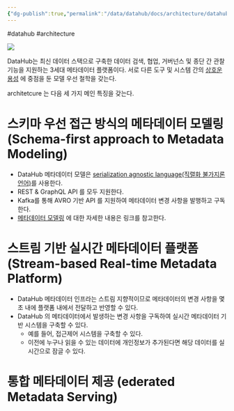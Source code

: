 ```yaml
---
{"dg-publish":true,"permalink":"/data/datahub/docs/architecture/datahub-architecture-overview/","noteIcon":"","created":"2024-06-30T00:39:32.595+09:00"}
---
```


#datahub #architecture


![](https://datahubproject.io/assets/images/datahub-architecture-30b34a888241e0780c72b7f618137fe4.png)

DataHub는 최신 데이터 스택으로 구축한 데이터 검색, 협업, 거버넌스 및 종단 간 관찰 기능을 지원하는 3세대 메타데이터 플랫폼이다. 서로 다른 도구 및 시스템 간의 [상호운용성](https://ko.wikipedia.org/wiki/상호운용성) 에 중점을 둔 모델 우선 철학을 갖는다.

architetcure 는 다음 세 가지 메인 특징을 갖는다.

# 스키마 우선 접근 방식의 메타데이터 모델링 (Schema-first approach to Metadata Modeling)

- DataHub 메타데이터 모델은 [serialization agnostic language(직렬화 불가지론 언어)](https://linkedin.github.io/rest.li/pdl_schema)를 사용한다.
- REST & GraphQL API 를 모두 지원한다.
- Kafka를 통해 AVRO 기반 API 를 지원하여 메타데이터 변경 사항을 발행하고 구독한다.
- [메타데이터 모델링](https://datahubproject.io/docs/metadata-modeling/metadata-model/) 에 대한 자세한 내용은 링크를 참고한다.

# 스트림 기반 실시간 메타데이터 플랫폼 (Stream-based Real-time Metadata Platform)

- DataHub 메타데이터 인프라는 스트림 지향적이므로 메타데이터의 변경 사항을 몇 초 내에 플랫폼 내에서 전달하고 반영할 수 있다.
- DataHub 의 메타데이터에서 발생하는 변경 사항을 구독하여 실시간 메타데이터 기반 시스템을 구축할 수 있다.
	- 예를 들어, 접근제어 시스템을 구축할 수 있다.
	- 이전에 누구나 읽을 수 있는 데이터에 개인정보가 추가된다면 해당 데이터를 실시간으로 잠글 수 있다.

# 통합 메타데이터 제공 (ederated Metadata Serving)
